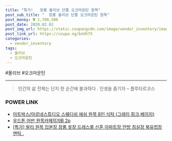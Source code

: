 ```yaml
--- 
title: "특가!   장롱 올리브 단품 오크마운틴 원목" 
post_sub_title: "  장롱 올리브 단품 오크마운틴 원목" 
post_money: ₩ 1,700,500 
post_date: 2020.02.02 
post_img_url: https://static.coupangcdn.com/image/vendor_inventory/images/2017/09/05/15/5/c9a9d4de-582d-476a-ab97-94935269d276.jpg 
post_link_url: https://coupa.ng/bnUh7X 
categories: 
  - vendor_inventory 
tags: 
  - 올리브 
  - 오크마운틴 
--- 
```

  #올리브 #오크마운틴 
<hr> 

> 인간의 삶 전체는 단지 한 순간에 불과하다 . 인생을 즐기자 – 플루타르코스 


### POWER LINK

* <a href="https://blog.naver.com/fasyy4321/221780957543" target="_blank">아트박스/아르네스튜디오 스웨디쉬 에쉬 원목 8인 식탁 (그레이&#44;핑크&#44;베이지)</a>
* <a href="https://blog.naver.com/santokki14/221785567149" target="_blank">우드톤 어반 원목카페의자B 2p</a>
* <a href="https://blog.naver.com/sakai111/221793284150" target="_blank">[특가] 발리 원목 입본장 장롱 옷장 드레스룸 신혼 아파트장 안방 침실장 북유럽장 앤틱 .</a>
